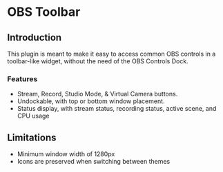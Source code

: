 # OBS Toolbar

## Introduction

This plugin is meant to make it easy to access common OBS controls in a toolbar-like widget, without the need of the OBS Controls Dock.

### Features
- Stream, Record, Studio Mode, & Virtual Camera buttons.
- Undockable, with top or bottom window placement.
- Status display, with stream status, recording status, active scene, and CPU usage

## Limitations
- Minimum window width of 1280px
- Icons are preserved when switching between themes
